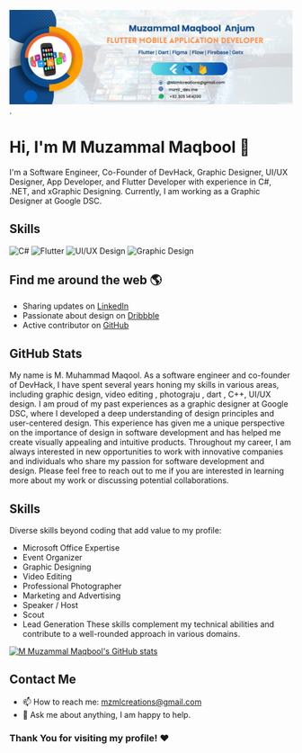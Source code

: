 ![logo](https://github.com/MuzammalMaqbool/MuzammalMaqbool/blob/main/mzml.png).

# Hi, I'm M Muzammal Maqbool 👋

I'm a Software Engineer, Co-Founder of DevHack, Graphic Designer, UI/UX Designer, App Developer, and Flutter Developer with experience in C#, .NET, and xGraphic Designing. Currently, I am working as a Graphic Designer at Google DSC.

## Skills
![C#](https://img.shields.io/badge/-C%23-239120?style=flat-square&logo=c-sharp&logoColor=white)
![Flutter](https://img.shields.io/badge/-Flutter-02569B?style=flat-square&logo=flutter&logoColor=white)
![UI/UX Design](https://img.shields.io/badge/-UI%2FUX%20Design-FF4088?style=flat-square)
![Graphic Design](https://img.shields.io/badge/-Graphic%20Design-1F8BFF?style=flat-square)

## Find me around the web 🌎
- Sharing updates on [LinkedIn](https://www.linkedin.com/in/muzammalmaqbool/)
- Passionate about design on [Dribbble](https://dribbble.com/Muzammalmaqbool)
- Active contributor on [GitHub](https://github.com/MuzammalMaqbool)

## GitHub Stats
My name is M. Muhammad Maqool. As a software engineer and co-founder of DevHack, I have spent several years honing my skills in various areas, including graphic design, video editing , photograju , dart , C++, UI/UX design. I am proud of my past experiences as a graphic designer at Google DSC, where I developed a deep understanding of design principles and user-centered design. This experience has given me a unique perspective on the importance of design in software development and has helped me create visually appealing and intuitive products. Throughout my career, I am always interested in new opportunities to work with innovative companies and individuals who share my passion for software development and design. Please feel free to reach out to me if you are interested in learning more about my work or discussing potential collaborations. 

## Skills

Diverse skills beyond coding that add value to my profile:

- Microsoft Office Expertise
- Event Organizer
- Graphic Designing
- Video Editing
- Professional Photographer
- Marketing and Advertising
- Speaker / Host
- Scout
- Lead Generation
These skills complement my technical abilities and contribute to a well-rounded approach in various domains.




[![M Muzammal Maqbool's GitHub stats](https://github-readme-stats.vercel.app/api?username=MuzammalMaqbool&count_private=true&show_icons=true&theme=radical)](https://github.com/MuzammalMaqbool/github-readme-stats)

## Contact Me
- 📫 How to reach me: [mzmlcreations@gmail.com](mailto:mzmlcreations@gmail.com)
- 💬 Ask me about anything, I am happy to help.

### Thank You for visiting my profile! ❤️
